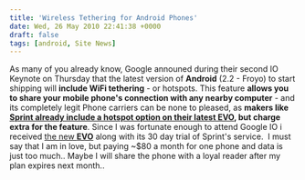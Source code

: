 ```yaml
---
title: 'Wireless Tethering for Android Phones'
date: Wed, 26 May 2010 22:41:38 +0000
draft: false
tags: [android, Site News]
---
```


As many of you already know, Google announed during their second IO Keynote on Thursday that the latest version of **Android** (2.2 - Froyo) to start shipping will **include WiFi tethering** \- or hotspots. This feature **allows you to share your mobile phone's connection with any nearby computer** \- and its completely legit Phone carriers can be none to pleased, as **makers like [Sprint already include a hotspot option on their latest EVO](http://evounlocked.com/viewtopic.php?f=8&t=12 "Sprint Hotspot on the JHTC Evo - pictures and more"), but charge extra for the feature**. Since I was fortunate enough to attend Google IO i received [the new **EVO**](http://now.sprint.com/evo/?id9=SEM_Google_P_Sprint_HTC "Visit Sprint site to pre-order the EVO now") along with its 30 day trial of Sprint's service.  I must say that I am in love, but paying ~$80 a month for one phone and data is just too much.. Maybe I will share the phone with a loyal reader after my plan expires next month..
